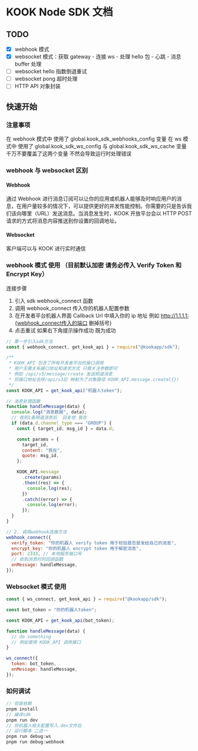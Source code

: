 # KOOK Node SDK 文档

## TODO

- [x] webhook 模式
- [x] websocket 模式：获取 gateway - 连接 ws - 处理 hello 包 - 心跳 - 消息 buffer 处理
- [ ] websocket hello 指数倒退重试
- [ ] websocket pong 超时处理
- [ ] HTTP API 对象封装

## 快速开始

### 注意事项

在 webhook 模式中 使用了 global.kook_sdk_webhooks_config 变量
在 ws 模式中 使用了 global.kook_sdk_ws_config 与 global.kook_sdk_ws_cache 变量
千万不要覆盖了这两个变量 不然会导致运行时处理错误

### webhook 与 websocket 区别

#### Webhook

通过 Webhook 进行消息订阅可以让你的应用或机器人能够及时响应用户的消息，在用户量较多的情况下，可以提供更好的并发性能控制。你需要的只是告诉我们该向哪里（URL）发送消息。当消息发生时，KOOK 开放平台会以 HTTP POST 请求的方式将消息内容推送到你设置的回调地址。

#### Websocket

客户端可以与 KOOK 进行实时通信

### webhook 模式 使用 （目前默认加密 请务必传入 Verify Token 和 Encrypt Key）

连接步骤

1. 引入 sdk webhook_connect 函数
2. 调用 webhook_connect 传入你的机器人配置参数
3. 在开发者平台机器人界面 Callback Url 中填入你的 ip 地址 例如 http://1.1.1.1:{webhook_connect传入的端口 删掉括号}
4. 点击重试 如果右下角提示操作成功 既为成功

```js
// 第一步引入sdk方法
const { webhook_connect, get_kook_api } = require("@kookapp/sdk");

/**
 * KOOK_API 包含了所有开发者平台的接口调用
 * 用户无需关系接口地址和请求方式 只需关注参数即可
 * 例如 /api/v3/message/create 发送频道消息
 * 将接口地址去除/api/v3后 映射为了对象路径 KOOK_API.message.create({})
 */
const KOOK_API = get_kook_api("机器人token");

// 消息处理函数
function handleMessage(data) {
  console.log("消息数据", data);
  // 收到1条频道消息后  回复他 我在
  if (data.d.channel_type === "GROUP") {
    const { target_id, msg_id } = data.d;

    const params = {
      target_id,
      content: "我在",
      quote: msg_id,
    };

    KOOK_API.message
      .create(params)
      .then((res) => {
        console.log(res);
      })
      .catch((error) => {
        console.log(error);
      });
  }
}

// 2. 调用webhook连接方法
webhook_connect({
  verify_token: "你的机器人 verify token 用于校验是否是发给自己的消息",
  encrypt_key: "你的机器人 encrypt token 用于解密消息",
  port: 2333, // 本地服务端口号
  // 收到消息时的回调函数
  onMessage: handleMessage,
});
```

### Websocket 模式 使用

```js
const { ws_connect, get_kook_api } = require("@kookapp/sdk");

const bot_token = "你的机器人token";

const KOOK_API = get_kook_api(bot_token);

function handleMessage(data) {
  // do something
  // 例如使用 KOOK_API 调用接口
}

ws_connect({
  token: bot_token,
  onMessage: handleMessage,
});
```

### 如何调试

```js
// 安装依赖
pnpm install
// 编译sdk
pnpm run dev
// 将机器人相关配置写入.dev文件后
// 运行脚本 二选一
pnpm run debug:ws
pnpm run debug:webhook
```
